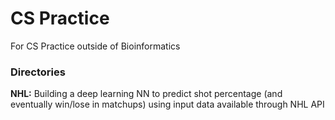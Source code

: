 # CS Practice
For CS Practice outside of Bioinformatics

### Directories

__NHL:__ 
Building a deep learning NN to predict shot percentage (and eventually win/lose in matchups) using input data available through NHL API 
